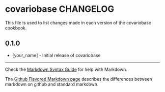 covariobase CHANGELOG
=====================

This file is used to list changes made in each version of the covariobase cookbook.

0.1.0
-----
- [your_name] - Initial release of covariobase

- - -
Check the [Markdown Syntax Guide](http://daringfireball.net/projects/markdown/syntax) for help with Markdown.

The [Github Flavored Markdown page](http://github.github.com/github-flavored-markdown/) describes the differences between markdown on github and standard markdown.
